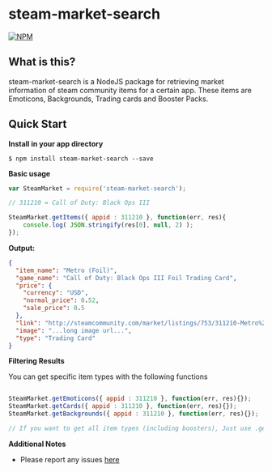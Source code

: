 steam-market-search
============

[![NPM](https://nodei.co/npm/steam-market-search.png?downloads=true)](https://nodei.co/npm/steam-market-search/)

**What is this?**  
------------
steam-market-search is a NodeJS package for retrieving market information of steam community items for a certain app.
These items are Emoticons, Backgrounds, Trading cards and Booster Packs.

Quick Start
--------------

**Install in your app directory**

```shell
$ npm install steam-market-search --save
```

**Basic usage**
```javascript
var SteamMarket = require('steam-market-search');

// 311210 = Call of Duty: Black Ops III

SteamMarket.getItems({ appid : 311210 }, function(err, res){
    console.log( JSON.stringify(res[0], null, 2) );
});
```

**Output:**

```json
{
  "item_name": "Metro (Foil)",
  "game_name": "Call of Duty: Black Ops III Foil Trading Card",
  "price": {
    "currency": "USD",
    "normal_price": 0.52,
    "sale_price": 0.5
  },
  "link": "http://steamcommunity.com/market/listings/753/311210-Metro%20%28Foil%29",
  "image": "...long image url...",
  "type": "Trading Card"
}
```

**Filtering Results**

You can get specific item types with the following functions

```javascript

SteamMarket.getEmoticons({ appid : 311210 }, function(err, res){});
SteamMarket.getCards({ appid : 311210 }, function(err, res){});
SteamMarket.getBackgrounds({ appid : 311210 }, function(err, res){});

// If you want to get all item types (including boosters), Just use .getItems()

```

**Additional Notes**

- Please report any issues [here](https://github.com/TryHardHusky/SteamMarketSearch/issues)